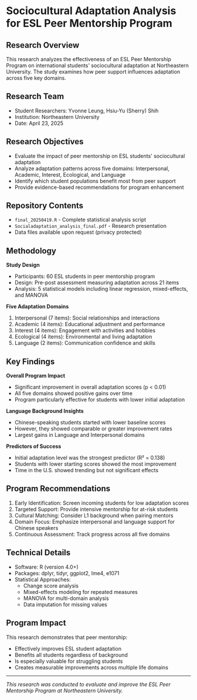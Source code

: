 # Sociocultural Adaptation Analysis for ESL Peer Mentorship Program

## Research Overview
This research analyzes the effectiveness of an ESL Peer Mentorship Program on international students' sociocultural adaptation at Northeastern University. The study examines how peer support influences adaptation across five key domains.

## Research Team
- Student Researchers: Yvonne Leung, Hsiu-Yu (Sherry) Shih
- Institution: Northeastern University
- Date: April 23, 2025

## Research Objectives
- Evaluate the impact of peer mentorship on ESL students' sociocultural adaptation
- Analyze adaptation patterns across five domains: Interpersonal, Academic, Interest, Ecological, and Language
- Identify which student populations benefit most from peer support
- Provide evidence-based recommendations for program enhancement

## Repository Contents
- `final_20250419.R` - Complete statistical analysis script
- `Socialadaptation_analysis_final.pdf` - Research presentation
- Data files available upon request (privacy protected)

## Methodology

**Study Design**
- Participants: 60 ESL students in peer mentorship program
- Design: Pre-post assessment measuring adaptation across 21 items
- Analysis: 5 statistical models including linear regression, mixed-effects, and MANOVA

**Five Adaptation Domains**
1. Interpersonal (7 items): Social relationships and interactions
2. Academic (4 items): Educational adjustment and performance
3. Interest (4 items): Engagement with activities and hobbies
4. Ecological (4 items): Environmental and living adaptation
5. Language (2 items): Communication confidence and skills

## Key Findings

**Overall Program Impact**
- Significant improvement in overall adaptation scores (p < 0.01)
- All five domains showed positive gains over time
- Program particularly effective for students with lower initial adaptation

**Language Background Insights**
- Chinese-speaking students started with lower baseline scores
- However, they showed comparable or greater improvement rates
- Largest gains in Language and Interpersonal domains

**Predictors of Success**
- Initial adaptation level was the strongest predictor (R² = 0.138)
- Students with lower starting scores showed the most improvement
- Time in the U.S. showed trending but not significant effects

## Program Recommendations

1. Early Identification: Screen incoming students for low adaptation scores
2. Targeted Support: Provide intensive mentorship for at-risk students
3. Cultural Matching: Consider L1 background when pairing mentors
4. Domain Focus: Emphasize interpersonal and language support for Chinese speakers
5. Continuous Assessment: Track progress across all five domains

## Technical Details
- Software: R (version 4.0+)
- Packages: dplyr, tidyr, ggplot2, lme4, e1071
- Statistical Approaches:
  - Change score analysis
  - Mixed-effects modeling for repeated measures
  - MANOVA for multi-domain analysis
  - Data imputation for missing values

## Program Impact
This research demonstrates that peer mentorship:
- Effectively improves ESL student adaptation
- Benefits all students regardless of background
- Is especially valuable for struggling students
- Creates measurable improvements across multiple life domains

---
*This research was conducted to evaluate and improve the ESL Peer Mentorship Program at Northeastern University.*
